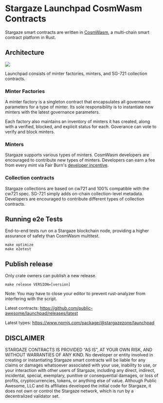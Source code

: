 # Stargaze Launchpad CosmWasm Contracts

Stargaze smart contracts are written in [CosmWasm](https://cosmwasm.com), a multi-chain smart contract platform in Rust.

## Architecture

![](Launchpad-v2.png)

Launchpad consists of minter factories, minters, and SG-721 collection contracts.

### Minter Factories

A minter factory is a singleton contract that encapsulates all governance parameters for a type of minter. Its sole responsibility is to instantiate new minters with the latest governance parameters.

Each factory also maintains an inventory of minters it has created, along with a verified, blocked, and explicit status for each. Goverance can vote to verify and block minters.

### Minters

Stargaze supports various types of minters. CosmWasm developers are encouraged to contribute new types of minters. Developers can earn a fee from every mint via Fair Burn's [developer incentive](./packages/sg1/README.md).

### Collection contracts

Stargaze collections are based on cw721 and 100% compatible with the cw721 spec. SG-721 simply adds on-chain collection-level metadata. Developers are encouraged to contribute different types of collection contracts.

## Running e2e Tests

End-to-end tests run on a Stargaze blockchain node, providing a higher assurance of safety than CosmWasm multitest.

```
make optimize
make e2etest
```

## Publish release

Only crate owners can publish a new release.

```
make release VERSION=[version]
```

Note: You may have to close your editor to prevent rust-analyzer from interfering with the script.

Latest contracts: https://github.com/public-awesome/launchpad/releases/latest

Latest types: https://www.npmjs.com/package/@stargazezone/launchpad

## DISCLAIMER

STARGAZE CONTRACTS IS PROVIDED “AS IS”, AT YOUR OWN RISK, AND WITHOUT WARRANTIES OF ANY KIND. No developer or entity involved in creating or instantiating Stargaze smart contracts will be liable for any claims or damages whatsoever associated with your use, inability to use, or your interaction with other users of Stargaze, including any direct, indirect, incidental, special, exemplary, punitive or consequential damages, or loss of profits, cryptocurrencies, tokens, or anything else of value. Although Public Awesome, LLC and its affiliates developed the initial code for Stargaze, it does not own or control the Stargaze network, which is run by a decentralized validator set.
